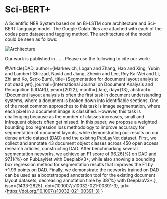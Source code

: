 # Sci-BERT+
A Scientific NER System based on an Bi-LSTM core architecture and Sci-BERT language model. The Google Colab files are attached with each of the codes pero dataset and tagging method. The architecture of the model could be seen as follows:

![Architecture](https://user-images.githubusercontent.com/68359766/173453698-2e0c1893-7e67-4a7d-81a0-59ee0b7bc337.jpg)

Our work is published in ...... Please use the following to cite our work:

@Article{DAD,
author={Markewich, Logan
        and Zhang, Hao
        and Xing, Yubin
        and Lambert-Shirzad, Navid
        and Jiang, Zhexin
        and Lee, Roy Ka-Wei
        and Li, Zhi
        and Ko, Seok-Bum},
title={Segmentation for document layout analysis: not dead yet},
journal={International Journal on Document Analysis and Recognition (IJDAR)},
year={2022},
month={Jan},
day={13},
abstract={Document layout analysis is often the first task in document understanding systems, where a document is broken down into identifiable sections. One of the most common approaches to this task is image segmentation, where each pixel in a document image is classified. However, this task is challenging because as the number of classes increases, small and infrequent objects often get missed. In this paper, we propose a weighted bounding box regression loss methodology to improve accuracy for segmentation of document layouts, while demonstrating our results on our dense article dataset (DAD) and the existing PubLayNet dataset. First, we collect and annotate 43 document object classes across 450 open access research articles, constructing DAD. After benchmarking several segmentation networks, we achieve an F1 score of 96.26{\%} on DAD and 97.11{\%} on PubLayNet with DeeplabV3+, while also showing a bounding box regression method for segmentation results that improves the F1 by +1.99 points on DAD. Finally, we demonstrate the networks trained on DAD can be used as a bootstrapped annotation tool for the existing document layout datasets, decreasing annotation time by 38{\%} with DeeplabV3+.},
issn={1433-2825},
doi={10.1007/s10032-021-00391-3},
url={https://doi.org/10.1007/s10032-021-00391-3}
}
